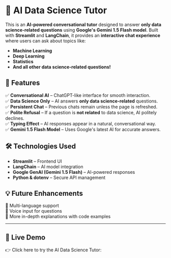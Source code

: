 # 🤖 AI Data Science Tutor  
  
This is an **AI-powered conversational tutor** designed to answer **only data science-related questions** using **Google's Gemini 1.5 Flash model**. Built with **Streamlit** and **LangChain**, it provides an **interactive chat experience** where users can ask about topics like:  

- **Machine Learning**  
- **Deep Learning**  
- **Statistics**  
- **And all other data science-related questions!**  


## 🚀 **Features**  
✅ **Conversational AI** – ChatGPT-like interface for smooth interaction.  
✅ **Data Science Only** – AI answers **only data science-related** questions.  
✅ **Persistent Chat** – Previous chats remain unless the page is refreshed.  
✅ **Polite Refusal** – If a question is **not related** to data science, AI politely declines.  
✅ **Typing Effect** – AI responses appear in a natural, conversational way.  
✅ **Gemini 1.5 Flash Model** – Uses Google's latest AI for accurate answers.  


## 🛠 **Technologies Used**  
- **Streamlit** – Frontend UI  
- **LangChain** – AI model integration  
- **Google GenAI (Gemini 1.5 Flash)** – AI-powered responses  
- **Python & dotenv** – Secure API management  



## 💡 **Future Enhancements**  
🔹 Multi-language support  
🔹 Voice input for questions  
🔹 More in-depth explanations with code examples  

---

## 🔗 **Live Demo**  
👉 Click here to try the AI Data Science Tutor:

